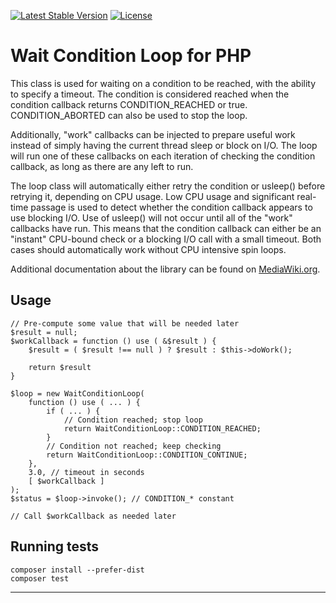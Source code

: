 [![Latest Stable Version]](https://packagist.org/packages/wikimedia/wait-condition-loop) [![License]](https://packagist.org/packages/wikimedia/wait-condition-loop)

Wait Condition Loop for PHP
===========================

This class is used for waiting on a condition to be reached, with the ability
to specify a timeout. The condition is considered reached when the condition callback
returns CONDITION_REACHED or true. CONDITION_ABORTED can also be used to stop the loop.

Additionally, "work" callbacks can be injected to prepare useful work instead of simply
having the current thread sleep or block on I/O. The loop will run one of these callbacks
on each iteration of checking the condition callback, as long as there are any left to run.

The loop class will automatically either retry the condition or usleep() before retrying it,
depending on CPU usage. Low CPU usage and significant real-time passage is used to detect
whether the condition callback appears to use blocking I/O. Use of usleep() will not occur
until all of the "work" callbacks have run. This means that the condition callback can
either be an "instant" CPU-bound check or a blocking I/O call with a small timeout. Both
cases should automatically work without CPU intensive spin loops.

Additional documentation about the library can be found on
[MediaWiki.org](https://www.mediawiki.org/wiki/WaitConditionLoop).


Usage
-----
	// Pre-compute some value that will be needed later
	$result = null;
	$workCallback = function () use ( &$result ) {
		$result = ( $result !== null ) ? $result : $this->doWork();

		return $result
	}

	$loop = new WaitConditionLoop(
		function () use ( ... ) {
			if ( ... ) {
				// Condition reached; stop loop
				return WaitConditionLoop::CONDITION_REACHED;
			}
			// Condition not reached; keep checking
			return WaitConditionLoop::CONDITION_CONTINUE;
		},
		3.0, // timeout in seconds
		[ $workCallback ]
	);
	$status = $loop->invoke(); // CONDITION_* constant

	// Call $workCallback as needed later

Running tests
-------------

    composer install --prefer-dist
    composer test


---
[Latest Stable Version]: https://poser.pugx.org/wikimedia/wait-condition-loop/v/stable.svg
[License]: https://poser.pugx.org/wikimedia/wait-condition-loop/license.svg
